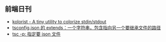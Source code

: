 ## 前端日刊

* [kolorist - A tiny utility to colorize stdin/stdout](https://github.com/marvinhagemeister/kolorist#readme)
* [tsconfig.json 的 extends：一个字符串，包含指向另一个要继承文件的路径](https://www.tslang.cn/docs/handbook/tsconfig-json.html)
* [tsc -p: 指定要 json 文件](https://www.cnblogs.com/handsomer/p/6815852.html)
